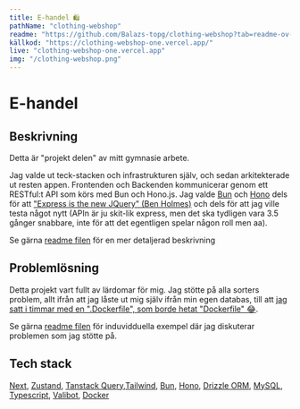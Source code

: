 ```yaml
---
title: E-handel 🛍️
pathName: "clothing-webshop"
readme: "https://github.com/Balazs-topg/clothing-webshop?tab=readme-ov-file#--clothing-webshop-%EF%B8%8F"
källkod: "https://clothing-webshop-one.vercel.app/"
live: "clothing-webshop-one.vercel.app"
img: "/clothing-webshop.png"
---
```


# E-handel

## Beskrivning

Detta är "projekt delen" av mitt gymnasie arbete.

Jag valde ut teck-stacken och infrastrukturen själv, och sedan arkitekterade ut resten appen. Frontenden och Backenden kommunicerar genom ett RESTful:t API som körs med Bun och Hono.js. Jag valde [Bun](https://bun.sh/) och [Hono](https://hono.dev/) dels för att ["Express is the new JQuery" (Ben Holmes)](https://x.com/BHolmesDev/status/1679907011918430221?s=20) och dels för att jag ville testa något nytt (APIn är ju skit-lik express, men det ska tydligen vara 3.5 gånger snabbare, inte för att det egentligen spelar någon roll men aa).

Se gärna [readme filen](https://github.com/Balazs-topg/clothing-webshop?tab=readme-ov-file#--clothing-webshop-%EF%B8%8F) för en mer detaljerad beskrivning

## Problemlösning

Detta projekt vart fullt av lärdomar för mig. Jag stötte på alla sorters problem, allt ifrån att jag låste ut mig själv ifrån min egen databas, till att [jag satt i timmar med en ".Dockerfile", som borde hetat "Dockerfile" 😂](https://www.youtube.com/watch?v=D2_r4q2imnQ&ab_channel=GamingSoundFX).

Se gärna [readme filen](https://github.com/Balazs-topg/clothing-webshop?tab=readme-ov-file#--clothing-webshop-%EF%B8%8F) för induvidduella exempel där jag diskuterar problemen som jag stötte på.

## Tech stack

[Next](https://nextjs.org/), [Zustand](https://zustand-demo.pmnd.rs/), [Tanstack Query](https://tanstack.com/query/latest),[Tailwind](https://tailwindcss.com/), [Bun](https://bun.sh/), [Hono](https://hono.dev/), [Drizzle ORM](https://orm.drizzle.team/), [MySQL](https://www.mysql.com/), [Typescript](https://www.typescriptlang.org/), [Valibot](https://valibot.dev/), [Docker](https://www.docker.com/)
